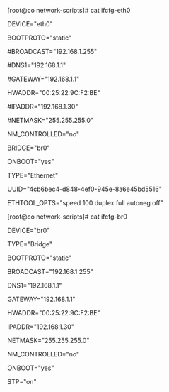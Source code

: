[root@co network-scripts]#  cat ifcfg-eth0

DEVICE="eth0"

BOOTPROTO="static"

#BROADCAST="192.168.1.255"

#DNS1="192.168.1.1"

#GATEWAY="192.168.1.1"

HWADDR="00:25:22:9C:F2:BE"

#IPADDR="192.168.1.30"

#NETMASK="255.255.255.0"

NM_CONTROLLED="no"

BRIDGE="br0"

ONBOOT="yes"

TYPE="Ethernet"

UUID="4cb6bec4-d848-4ef0-945e-8a6e45bd5516"

ETHTOOL_OPTS="speed 100 duplex full autoneg off"

[root@co network-scripts]#  cat ifcfg-br0

DEVICE="br0"

TYPE="Bridge"

BOOTPROTO="static"

BROADCAST="192.168.1.255"

DNS1="192.168.1.1"

GATEWAY="192.168.1.1"

HWADDR="00:25:22:9C:F2:BE"

IPADDR="192.168.1.30"

NETMASK="255.255.255.0"

NM_CONTROLLED="no"

ONBOOT="yes"

STP="on"